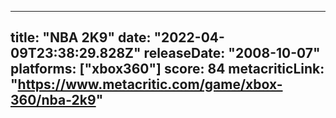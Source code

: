 
---
title: "NBA 2K9"
date: "2022-04-09T23:38:29.828Z"
releaseDate: "2008-10-07"
platforms: ["xbox360"]
score: 84
metacriticLink: "https://www.metacritic.com/game/xbox-360/nba-2k9"
---
